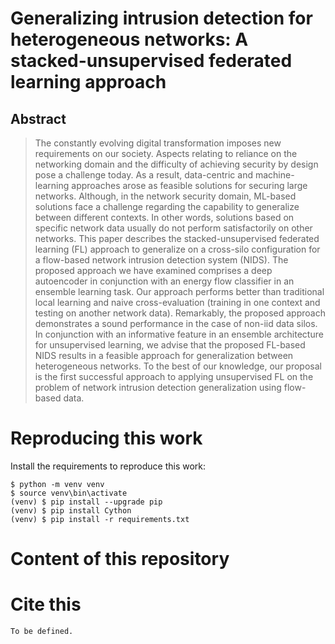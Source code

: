 # Generalizing intrusion detection for heterogeneous networks: A stacked-unsupervised federated learning approach

## Abstract
> The constantly evolving digital transformation imposes new requirements on our society. Aspects relating to reliance on the networking domain and the difficulty of achieving security by design pose a challenge today. As a result, data-centric and machine-learning approaches arose as feasible solutions for securing large networks. Although, in the network security domain, ML-based solutions face a challenge regarding the capability to generalize between different contexts. In other words, solutions based on specific network data usually do not perform satisfactorily on other networks. This paper describes the stacked-unsupervised federated learning (FL) approach to generalize on a cross-silo configuration for a flow-based network intrusion detection system (NIDS). The proposed approach we have examined comprises a deep autoencoder in conjunction with an energy flow classifier in an ensemble learning task. Our approach performs better than traditional local learning and naive cross-evaluation (training in one context and testing on another network data). Remarkably, the proposed approach demonstrates a sound performance in the case of non-iid data silos. In conjunction with an informative feature in an ensemble architecture for unsupervised learning, we advise that the proposed FL-based NIDS results in a feasible approach for generalization between heterogeneous networks. To the best of our knowledge, our proposal is the first successful approach to applying unsupervised FL on the problem of network intrusion detection generalization using flow-based data.

# Reproducing this work
Install the requirements to reproduce this work:

```commandline
$ python -m venv venv
$ source venv\bin\activate
(venv) $ pip install --upgrade pip
(venv) $ pip install Cython
(venv) $ pip install -r requirements.txt
```
# Content of this repository


# Cite this
```
To be defined.
```
